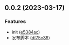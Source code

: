 ## 0.0.2 (2023-03-17)


### Features

* init ([e5084ac](https://github.com/taosiqi/vite-plugin-gitlab-flow/commit/e5084acfa8edfd7fa009071a966037d20013f9c4))
* 发布脚本 ([df75c39](https://github.com/taosiqi/vite-plugin-gitlab-flow/commit/df75c3936779238fdc1a05eb5fe4d12e3cfb34d2))



